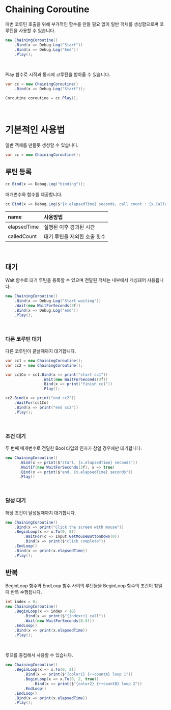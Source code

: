 # Chaining Coroutine

 매번 코루틴 호출을 위해 부가적인 함수를 만들 필요 없이 일반 객체를 생성함으로써 코루틴을 사용할 수 있습니다.


```C#
new ChainingCoroutine()
    .Bind(x => Debug.Log("Start"))
    .Bind(x => Debug.Log("End"))
    .Play();
```

<br>

Play 함수로 시작과 동시에 코루틴을 받아올 수 있습니다.

```C#
var cc = new ChainingCoroutine()
    .Bind(x => Debug.Log("Start"));

Coroutine coroutine = cc.Play();
```

<br>

# 기본적인 사용법

일반 객체를 만들듯 생성할 수 있습니다.


```C#
var cc = new ChainingCoroutine();
```


## 루틴 등록

```C#
cc.Bind(x => Debug.Log("binding"));
```


매개변수와 함수를 제공합니다.

```C#
cc.Bind(x => Debug.Log($"{x.elapsedTime} seconds, call count : {x.CalledCount}"));
```

|name|사용방법|
|:---|:---|
|elapsedTime|실행된 이후 경괴된 시간|
|calledCount|대기 루틴을 제외한 호출 횟수|

<br>

## 대기

Wait 함수로 대기 루틴을 등록할 수 있으며 전달된 객체는 내부에서 캐싱돼어 사용됩니다.

```C#
new ChainingCoroutine()
    .Bind(x => Debug.Log("Start waiting"))
    .Wait(new WaitForSeconds(3f))
    .Bind(x => Debug.Log("end"))
    .Play();
```

<br>

### 다른 코루틴 대기

다른 코루틴이 끝날때까지 대기합니다.

```C#
var cc1 = new ChainingCoroutine();
var cc2 = new ChainingCoroutine();

var cc1Co = cc1.Bind(x => print("start cc1"))
                .Wait(new WaitForSeconds(3f))
                .Bind(x => print("finish cc1"))
                .Play();

cc2.Bind(x => print("end cc2"))
    .WaitFor(cc1Co)
    .Bind(x => print("end cc2"))
    .Play();
```

<br>

### 조건 대기

두 번째 매개변수로 전달한 Bool 타입의 인자가 참일 경우에만 대기합니다.

```C#
new ChainingCoroutine()
      .Bind(x => print($"start. {x.elapsedTime} seconds"))
      .WaitIf(new WaitForSeconds(3f), x => true)
      .Bind(x => print($"end. {x.elapsedTime} seconds"))
      .Play()
```

<br>

### 달성 대기

해당 조건이 달성될때까지 대기합니다.

```C#
new ChainingCoroutine()
    .Bind(x => print("Click the screen with mouse"))
    .BeginLoop(x => x.To(0, 5))
        .WaitFor(c => Input.GetMouseButtonDown(0))
        .Bind(x => print($"click complete"))
    .EndLoop()
    .Bind(x => print(x.elapsedTime))
    .Play();
```

## 반복

BeginLoop 함수와 EndLoop 함수 사이의 루틴들을 BeginLoop 함수의 조건이 참일때 반복 수행됩니다.  

```C#
int index = 0;
new ChainingCoroutine()
    .BeginLoop(x => index < 10)
        .Bind(x => print($"{index++} call"))
        .Wait(new WaitForSeconds(0.5f))
    .EndLoop()
    .Bind(x => print(x.elapsedTime))
    .Play();
```

<br>

루프를 중첩해서 사용할 수 있습니다.

```C#
new ChainingCoroutine()
    .BeginLoop(x => x.To(0, 2))
        .Bind(x => print($"{color1} {++countA} loop 1"))
        .BeginLoop(x => x.To(0, 2, true))
            .Bind(x => print($"{color2} {++countB} loop 2"))
        .EndLoop()
    .EndLoop()
    .Bind(x => print(x.elapsedTime))
    .Play();
```